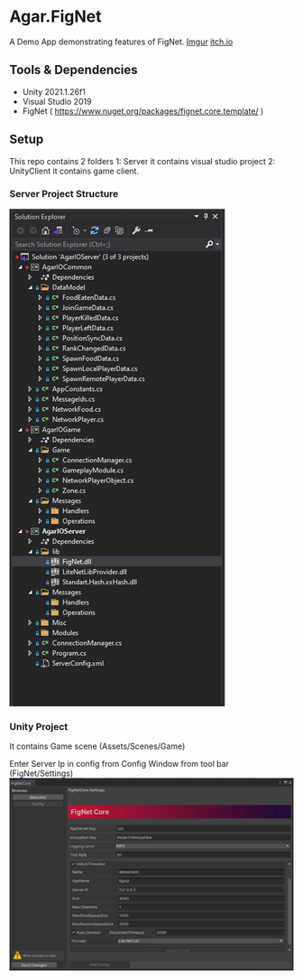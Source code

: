 # Agar.FigNet
A Demo App demonstrating features of FigNet.
[Imgur](https://i.imgur.com/XQefkgX.gifv)
[itch.io](https://ahmed310.itch.io/agarfignet)

## Tools & Dependencies
- Unity 2021.1.26f1
- Visual Studio 2019
- FigNet ( https://www.nuget.org/packages/fignet.core.template/ )

## Setup

This repo contains 2 folders 1: Server it contains visual studio project 2: UnityClient it contains game client.

### Server Project Structure
<img src="https://github.com/Ahmed310/Agar.FigNet/blob/main/FigNetDemo/Screenshots/server_projects.png"/>

### Unity Project
It contains Game scene (Assets/Scenes/Game)

Enter Server Ip in config from Config Window from tool bar (FigNet/Settings)
<img src="https://github.com/Ahmed310/Agar.FigNet/blob/main/FigNetDemo/Screenshots/client_config.png"/>


